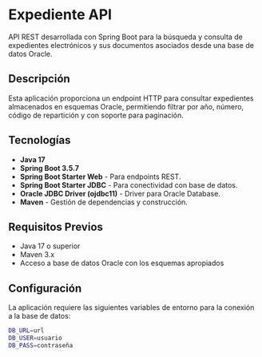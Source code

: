 # Expediente API  
  
API REST desarrollada con Spring Boot para la búsqueda y consulta de expedientes electrónicos y sus documentos asociados desde una base de datos Oracle. 
  
## Descripción  
  
Esta aplicación proporciona un endpoint HTTP para consultar expedientes almacenados en esquemas Oracle, permitiendo filtrar por año, número, código de repartición y con soporte para paginación. 
  
## Tecnologías  
  
- **Java 17** 
- **Spring Boot 3.5.7** 
- **Spring Boot Starter Web** - Para endpoints REST.
- **Spring Boot Starter JDBC** - Para conectividad con base de datos.
- **Oracle JDBC Driver (ojdbc11)** - Driver para Oracle Database.
- **Maven** - Gestión de dependencias y construcción.
  
## Requisitos Previos  
  
- Java 17 o superior  
- Maven 3.x  
- Acceso a base de datos Oracle con los esquemas apropiados
  
## Configuración  
  
La aplicación requiere las siguientes variables de entorno para la conexión a la base de datos:  
  
```bash  
DB_URL=url
DB_USER=usuario  
DB_PASS=contraseña
